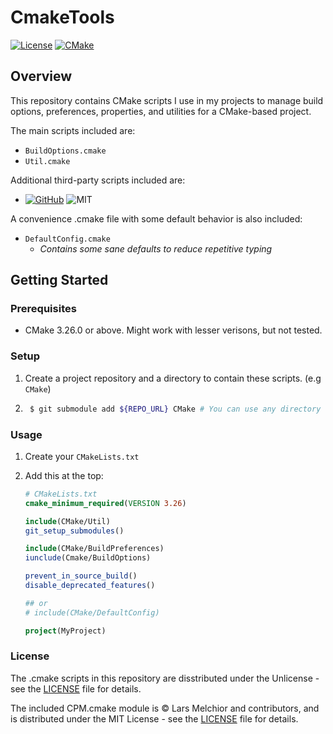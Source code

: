 # CmakeTools

[![License](https://img.shields.io/badge/License-Unlicense-lightgrey.svg)](https://unlicense.org/)
[![CMake](https://img.shields.io/badge/CMake-3.26.0-blue.svg)](https://cmake.org/)

## Overview

This repository contains CMake scripts I use in my projects to 
manage build options, preferences, properties, and utilities for a CMake-based project. 

The main scripts included are:

- `BuildOptions.cmake`
- `Util.cmake`

Additional third-party scripts included are:
- [![GitHub](https://img.shields.io/badge/GitHub-CPM.cmake-yellow.svg)](https://github.com/cpm-cmake/CPM.cmake) ![MIT](https://img.shields.io/badge/License-MIT-red.svg)

A convenience .cmake file with some default behavior is also included:
- `DefaultConfig.cmake`
    - _Contains some sane defaults to reduce repetitive typing_


## Getting Started

### Prerequisites

- CMake 3.26.0 or above. Might work with lesser verisons, but not tested.

### Setup

1. Create a project repository and a directory to contain these scripts. (e.g `CMake`)
2. ```sh
    $ git submodule add ${REPO_URL} CMake # You can use any directory name you wish
    ```

### Usage

1. Create your `CMakeLists.txt`
2. Add this at the top:

    ```cmake
    # CMakeLists.txt
    cmake_minimum_required(VERSION 3.26)

    include(CMake/Util)
    git_setup_submodules()

    include(CMake/BuildPreferences)
    iunclude(Cmake/BuildOptions)

    prevent_in_source_build()
    disable_deprecated_features()

    ## or 
    # include(CMake/DefaultConfig)

    project(MyProject)
    ```

### License
The .cmake scripts in this repository are disstributed under the Unlicense - see the [LICENSE](LICENSE) file for details.

The included CPM.cmake module is © Lars Melchior and contributors, and is distributed under the MIT License - see the [LICENSE](https://github.com/cpm-cmake/CPM.cmake/blob/33bdbae902df5365ad545a7d082949883bd8d99d/LICENSE) file for details.
